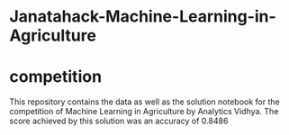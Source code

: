 # Janatahack-Machine-Learning-in-Agriculture
# competition
This repository contains the data as well as the solution notebook for the competition of Machine Learning in Agriculture by Analytics Vidhya.
The score achieved by this solution was an accuracy of 0.8486
